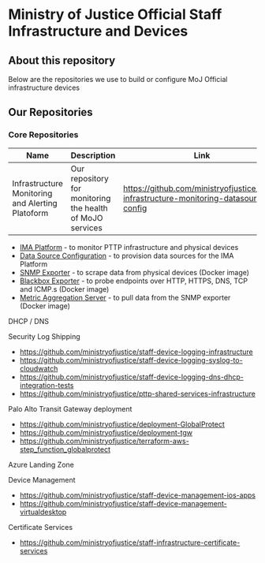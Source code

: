 # Ministry of Justice Official Staff Infrastructure and Devices

## About this repository
Below are the repositories we use to build or configure MoJ Official infrastructure devices
## Our Repositories
### Core Repositories
| Name                   | Description                                                                  | Link                                                        |
|------------------------|------------------------------------------------------------------------------|-------------------------------------------------------------|
Infrastructure Monitoring and Alerting Platoform | Our repository for monitoring the health of MoJO services| https://github.com/ministryofjustice/staff-infrastructure-monitoring-datasource-config |

- [IMA Platform](https://github.com/ministryofjustice/staff-infrastructure-monitoring) - to monitor PTTP infrastructure and physical devices
- [Data Source Configuration](https://github.com/ministryofjustice/staff-infrastructure-monitoring-datasource-config) - to provision data sources for the IMA Platform
- [SNMP Exporter](https://github.com/ministryofjustice/staff-infrastructure-monitoring-snmpexporter) - to scrape data from physical devices (Docker image)
- [Blackbox Exporter](https://github.com/ministryofjustice/staff-infrastructure-monitoring-blackbox-exporter) - to probe endpoints over HTTP, HTTPS, DNS, TCP and ICMP.s (Docker image)
- [Metric Aggregation Server](https://github.com/ministryofjustice/staff-infrastructure-metric-aggregation-server) - to pull data from the SNMP exporter (Docker image)

DHCP / DNS

Security Log Shipping
- https://github.com/ministryofjustice/staff-device-logging-infrastructure
- https://github.com/ministryofjustice/staff-device-logging-syslog-to-cloudwatch
- https://github.com/ministryofjustice/staff-device-logging-dns-dhcp-integration-tests
- https://github.com/ministryofjustice/pttp-shared-services-infrastructure

Palo Alto Transit Gateway deployment
- https://github.com/ministryofjustice/deployment-GlobalProtect
- https://github.com/ministryofjustice/deployment-tgw
- https://github.com/ministryofjustice/terraform-aws-step_function_globalprotect


Azure Landing Zone

Device Management
- https://github.com/ministryofjustice/staff-device-management-ios-apps
- https://github.com/ministryofjustice/staff-device-management-virtualdesktop

Certificate Services 
- https://github.com/ministryofjustice/staff-infrastructure-certificate-services
